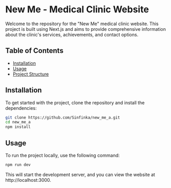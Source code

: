 # New Me - Medical Clinic Website

Welcome to the repository for the "New Me" medical clinic website. This project is built using Next.js and aims to provide comprehensive information about the clinic's services, achievements, and contact options.

## Table of Contents

- [Installation](#installation)
- [Usage](#usage)
- [Project Structure](#project-structure)
<!-- - [Components](#components)
- [Styling](#styling)
- [Contact](#contact) -->

## Installation

To get started with the project, clone the repository and install the dependencies:

```bash
git clone https://github.com/Sinfinka/new_me_a.git
cd new_me_a
npm install


```

## Usage

To run the project locally, use the following command:

```bash
npm run dev
```

This will start the development server, and you can view the website at http://localhost:3000.
